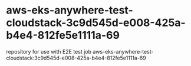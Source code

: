 # aws-eks-anywhere-test-cloudstack-3c9d545d-e008-425a-b4e4-812fe5e1111a-69
repository for use with E2E test job aws-eks-anywhere-test-cloudstack:3c9d545d-e008-425a-b4e4-812fe5e1111a-69
